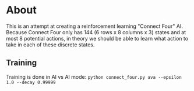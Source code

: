 # About

This is an attempt at creating a reinforcement learning "Connect Four" AI. Because Connect Four only has 144 (6 rows x 8 columns x 3) states and at most 8 potential actions, in theory we should be able to learn what action to take in each of these discrete states.

## Training
 
 Training is done in AI vs AI mode:
 ```python connect_four.py ava --epsilon 1.0 --decay 0.99999 ```

